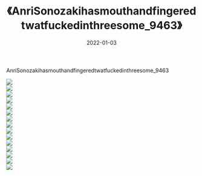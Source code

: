 ﻿---
layout: post
title:  《AnriSonozakihasmouthandfingeredtwatfuckedinthreesome_9463》
date:   2022-01-03
img: http://imgx.orgx.ga/漏D/2022/AnriSonozakihasmouthandfingeredtwatfuckedinthreesome_9463/000.jpg
categories: [美女, 清纯, 唯美]
---

AnriSonozakihasmouthandfingeredtwatfuckedinthreesome_9463

  ![](http://imgx.orgx.ga/漏D/2022/AnriSonozakihasmouthandfingeredtwatfuckedinthreesome_9463/001.jpg) <br> ![](http://imgx.orgx.ga/漏D/2022/AnriSonozakihasmouthandfingeredtwatfuckedinthreesome_9463/002.jpg) <br> ![](http://imgx.orgx.ga/漏D/2022/AnriSonozakihasmouthandfingeredtwatfuckedinthreesome_9463/003.jpg) <br> ![](http://imgx.orgx.ga/漏D/2022/AnriSonozakihasmouthandfingeredtwatfuckedinthreesome_9463/004.jpg) <br> ![](http://imgx.orgx.ga/漏D/2022/AnriSonozakihasmouthandfingeredtwatfuckedinthreesome_9463/005.jpg) <br> ![](http://imgx.orgx.ga/漏D/2022/AnriSonozakihasmouthandfingeredtwatfuckedinthreesome_9463/006.jpg) <br> ![](http://imgx.orgx.ga/漏D/2022/AnriSonozakihasmouthandfingeredtwatfuckedinthreesome_9463/007.jpg) <br> ![](http://imgx.orgx.ga/漏D/2022/AnriSonozakihasmouthandfingeredtwatfuckedinthreesome_9463/008.jpg) <br> ![](http://imgx.orgx.ga/漏D/2022/AnriSonozakihasmouthandfingeredtwatfuckedinthreesome_9463/009.jpg) <br> ![](http://imgx.orgx.ga/漏D/2022/AnriSonozakihasmouthandfingeredtwatfuckedinthreesome_9463/010.jpg) <br> ![](http://imgx.orgx.ga/漏D/2022/AnriSonozakihasmouthandfingeredtwatfuckedinthreesome_9463/011.jpg) <br> ![](http://imgx.orgx.ga/漏D/2022/AnriSonozakihasmouthandfingeredtwatfuckedinthreesome_9463/012.jpg) <br> ![](http://imgx.orgx.ga/漏D/2022/AnriSonozakihasmouthandfingeredtwatfuckedinthreesome_9463/013.jpg) <br> ![](http://imgx.orgx.ga/漏D/2022/AnriSonozakihasmouthandfingeredtwatfuckedinthreesome_9463/014.jpg) <br> ![](http://imgx.orgx.ga/漏D/2022/AnriSonozakihasmouthandfingeredtwatfuckedinthreesome_9463/015.jpg) <br>